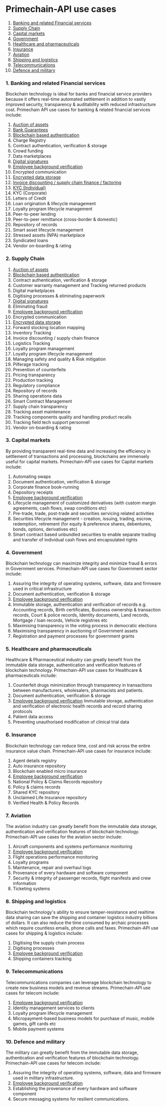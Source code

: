 # Primechain-API use cases

1. [Banking and related Financial services](#1-banking-and-related-financial-services)
2. [Supply Chain](#2-supply-chain)
3. [Capital markets](#3-capital-markets)
4. [Government](#4-government)
5. [Healthcare and pharmaceuticals](#5-healthcare-and-pharmaceuticals)
6. [Insurance](#6-insurance)
7. [Aviation](#7-aviation)
8. [Shipping and logistics](#8-shipping-and-logistics)
9. [Telecommunications](#9-telecommunications)
10. [Defence and military](#10-defence-and-military)

### 1. Banking and related Financial services
Blockchain technology is ideal for banks and financial service providers because it offers real-time automated settlement in addition to vastly improved security, transparency & auditability with reduced infrastructure cost. Primechain API use cases for banking & related financial services include:

1.	[Auction of assets](https://github.com/Primechain/primechain-api-docs/blob/master/docs/usecases/auction.md)
2. [Bank Guarantees](https://github.com/Primechain/primechain-api-docs/blob/master/docs/usecases/bank_guarantee.md)
3.	[Blockchain based authentication](https://github.com/Primechain/primechain-api-docs/blob/master/docs/Authentication.MD)
4.	Charge Registry
5.	Contract authentication, verification & storage	
6. Crowd funding 
7.	Data marketplaces
8.	[Digital signatures](https://github.com/Primechain/primechain-api-docs/blob/master/docs/Digital%20signatures.MD)
9.	[Employee background verification](https://github.com/Primechain/primechain-api-docs/blob/master/docs/usecases/employee_background_verification.md)
10.	Encrypted communication
11.	[Encrypted data storage](https://github.com/Primechain/primechain-api-docs/blob/master/docs/Encrypted%20data%20storage.MD)
12.	[Invoice discounting / supply chain finance / factoring](https://github.com/Primechain/primechain-api-docs/blob/master/docs/usecases/invoice_discounting.md)
13. [KYC (Individual)](https://github.com/Primechain/primechain-api-docs/blob/master/docs/usecases/kyc_individual.md)
14. KYC (Corporate)
15. Letters of Credit 
16.	Loan origination & lifecycle management
17.	Loyalty program lifecycle management
18.	Peer-to-peer lending
19.	Peer-to-peer remittance (cross-border & domestic)
20.	Repository of records 
21.	Smart asset lifecycle management
22.	Stressed assets (NPA) marketplace
23.	Syndicated loans
24.	Vendor on-boarding & rating

### 2. Supply Chain
1.	[Auction of assets](https://github.com/Primechain/primechain-api-docs/blob/master/docs/usecases/auction.md)
2.	[Blockchain based authentication](https://github.com/Primechain/primechain-api-docs/blob/master/docs/Authentication.MD)
3. Contract authentication, verification & storage
4. Customer warranty management and Tracking returned products
5. Digital marketplaces
6. Digitising processes & eliminating paperwork
7. [Digital signatures](https://github.com/Primechain/primechain-api-docs/blob/master/docs/Digital%20signatures.MD)
8. Eliminating fraud
9. [Employee background verification](https://github.com/Primechain/primechain-api-docs/blob/master/docs/usecases/employee_background_verification.md)
10. Encrypted communication
11.	[Encrypted data storage](https://github.com/Primechain/primechain-api-docs/blob/master/docs/Encrypted%20data%20storage.MD)
12. Forward stocking location mapping
13. Inventory Tracking
14. Invoice discounting / supply chain finance
15. Logistics Tracking
16. Loyalty program management
17.	Loyalty program lifecycle management
18. Managing safety and quality & Risk mitigation
19. Pilferage tracking
20. Prevention of counterfeits
21. Pricing transparency
22. Production tracking
23. Regulatory compliance
24. Repository of records 
25. Sharing operations data
26. Smart Contract Management
27. Supply chain transparency
28. Tracking asset maintenance
29. Tracking components quality and handling product recalls
30. Tracking field tech support personnel
31. Vendor on-boarding & rating

### 3. Capital markets
By providing transparent real-time data and increasing the efficiency in settlement of transactions and processing, blockchains are immensely useful for capital markets. Primechain-API use cases for Capital markets include:

1. Automating swaps
2. Document authentication, verification & storage
3. Corporate finance book-running
4. Depository receipts
5. [Employee background verification](https://github.com/Primechain/primechain-api-docs/blob/master/docs/usecases/employee_background_verification.md)
6. Lifecycle management of customized derivatives (with custom margin agreements, cash flows, swap conditions etc)
7. Pre-trade, trade, post-trade and securities servicing related activities
8. Securities lifecycle management - creation, issuing, trading, escrow, redemption, retirement (for equity & preference shares, debentures, bonds, options, derivatives etc)
9. Smart contract based unbundled securities to enable separate trading and transfer of individual cash flows and encapsulated rights 

### 4. Government
Blockchain technology can maximize integrity and minimize fraud & errors in Government services. Primechain-API use cases for Government sector include:

1. Assuring the integrity of operating systems, software, data and firmware used in critical infrastructure
2. Document authentication, verification & storage
3. [Employee background verification](https://github.com/Primechain/primechain-api-docs/blob/master/docs/usecases/employee_background_verification.md)
4. Immutable storage, authentication and verification of records e.g. Accounting records, Birth certificates, Business ownership & transaction records, Court & police records, Identity documents, Land records, Mortgage / loan records, Vehicle registries etc
5. Maximising transparency in the voting process in democratic elections
6. Maximising transparency in auctioning of Government assets
7. Registration and payment processes for government grants
 
### 5. Healthcare and pharmaceuticals
Healthcare & Pharmaceutical industry can greatly benefit from the immutable data storage, authentication and verification features of blockchain technology. Primechain-API use cases for Healthcare & pharmaceuticals include:

1. Counterfeit drugs minimization through transparency in transactions between manufacturers, wholesalers, pharmacists and patients.
2. Document authentication, verification & storage
3. [Employee background verification](https://github.com/Primechain/primechain-api-docs/blob/master/docs/usecases/employee_background_verification.md)
Immutable storage, authentication and verification of electronic health records and record sharing protocols
4. Patient data access
5. Preventing unauthorised modification of clinical trial data 

### 6. Insurance
Blockchain technology can reduce time, cost and risk across the entire insurance value chain. Primechain-API use cases for insurance include:
1. Agent details registry
2. Auto insurance repository
3. Blockchain enabled micro insurance
4. [Employee background verification](https://github.com/Primechain/primechain-api-docs/blob/master/docs/usecases/employee_background_verification.md)
5. National Policy & Claims Records repository
6. Policy & claims records
7. Shared KYC repository
8. Unclaimed Life Insurance repository
9. Verified Health & Policy Records 

### 7. Aviation
The aviation industry can greatly benefit from the immutable data storage, authentication and verification features of blockchain technology. Primechain-API use cases for the aviation sector include:

1. Aircraft components and systems performance monitoring
2. [Employee background verification](https://github.com/Primechain/primechain-api-docs/blob/master/docs/usecases/employee_background_verification.md)
3. Flight operations performance monitoring
4. Loyalty programs
5. Maintenance, repair and overhaul logs 
6. Provenance of every hardware and software component
7. Security & integrity of passenger records, flight manifests and crew information
8. Ticketing systems

### 8. Shipping and logistics
Blockchain technology's ability to ensure tamper-resistance and realtime data sharing can save the shipping and container logistics industry billions of dollars. It can also reduce the time consumed by archaic processes which require countless emails, phone calls and faxes. Primechain-API use cases for shipping & logistics include:

1. Digitising the supply chain process
2. Digitising processes
3. [Employee background verification](https://github.com/Primechain/primechain-api-docs/blob/master/docs/usecases/employee_background_verification.md)
4. Shipping containers tracking 

### 9. Telecommunications
Telecommunications companies can leverage blockchain technology to create new business models and revenue streams. Primechain-API use cases for telecom include:

1. [Employee background verification](https://github.com/Primechain/primechain-api-docs/blob/master/docs/usecases/employee_background_verification.md)
2. Identity management services to clients
3. Loyalty program lifecycle management
4. Micropayment-based business models for purchase of music, mobile games, gift cards etc
5. Mobile payment systems

### 10. Defence and military
The military can greatly benefit from the immutable data storage, authentication and verification features of blockchain technology. Primechain-API use cases for telecom include:

1. Assuring the integrity of operating systems, software, data and firmware used in military infrastructure.
2. [Employee background verification](https://github.com/Primechain/primechain-api-docs/blob/master/docs/usecases/employee_background_verification.md)
3. Establishing the provenance of every hardware and software component
4. Secure messaging systems for resilient communications.
